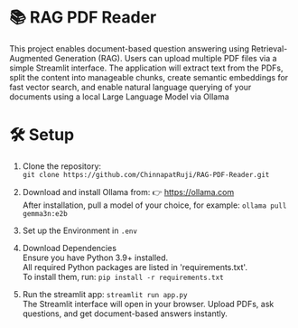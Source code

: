 # 📚 RAG PDF Reader
This project enables document-based question answering using Retrieval-Augmented Generation (RAG). Users can upload multiple PDF files via a simple Streamlit interface. The application will extract text from the PDFs, split the content into manageable chunks, create semantic embeddings for fast vector search, and enable natural language querying of your documents using a local Large Language Model via Ollama

# 🛠️ Setup
1. Clone the repository:  
`git clone https://github.com/ChinnapatRuji/RAG-PDF-Reader.git`

2. Download and install Ollama from:
👉 https://ollama.com  
After installation, pull a model of your choice, for example: `ollama pull gemma3n:e2b`

4. Set up the Environment in `.env`

5. Download Dependencies  
Ensure you have Python 3.9+ installed.  
All required Python packages are listed in 'requirements.txt'.  
To install them, run: `pip install -r requirements.txt`

7. Run the streamlit app: `streamlit run app.py`   
The Streamlit interface will open in your browser. Upload PDFs, ask questions, and get document-based answers instantly.

